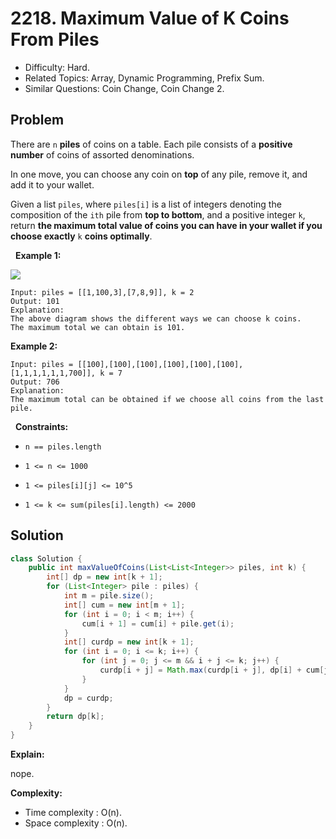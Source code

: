 # 2218. Maximum Value of K Coins From Piles

- Difficulty: Hard.
- Related Topics: Array, Dynamic Programming, Prefix Sum.
- Similar Questions: Coin Change, Coin Change 2.

## Problem

There are ```n``` **piles** of coins on a table. Each pile consists of a **positive number** of coins of assorted denominations.

In one move, you can choose any coin on **top** of any pile, remove it, and add it to your wallet.

Given a list ```piles```, where ```piles[i]``` is a list of integers denoting the composition of the ```ith``` pile from **top to bottom**, and a positive integer ```k```, return **the **maximum total value** of coins you can have in your wallet if you choose **exactly**** ```k``` **coins optimally**.

 
**Example 1:**

![](https://assets.leetcode.com/uploads/2019/11/09/e1.png)

```
Input: piles = [[1,100,3],[7,8,9]], k = 2
Output: 101
Explanation:
The above diagram shows the different ways we can choose k coins.
The maximum total we can obtain is 101.
```

**Example 2:**

```
Input: piles = [[100],[100],[100],[100],[100],[100],[1,1,1,1,1,1,700]], k = 7
Output: 706
Explanation:
The maximum total can be obtained if we choose all coins from the last pile.
```

 
**Constraints:**


	
- ```n == piles.length```
	
- ```1 <= n <= 1000```
	
- ```1 <= piles[i][j] <= 10^5```
	
- ```1 <= k <= sum(piles[i].length) <= 2000```



## Solution

```java
class Solution {
    public int maxValueOfCoins(List<List<Integer>> piles, int k) {
        int[] dp = new int[k + 1];
        for (List<Integer> pile : piles) {
            int m = pile.size();
            int[] cum = new int[m + 1];
            for (int i = 0; i < m; i++) {
                cum[i + 1] = cum[i] + pile.get(i);
            }
            int[] curdp = new int[k + 1];
            for (int i = 0; i <= k; i++) {
                for (int j = 0; j <= m && i + j <= k; j++) {
                    curdp[i + j] = Math.max(curdp[i + j], dp[i] + cum[j]);
                }
            }
            dp = curdp;
        }
        return dp[k];
    }
}
```

**Explain:**

nope.

**Complexity:**

* Time complexity : O(n).
* Space complexity : O(n).
